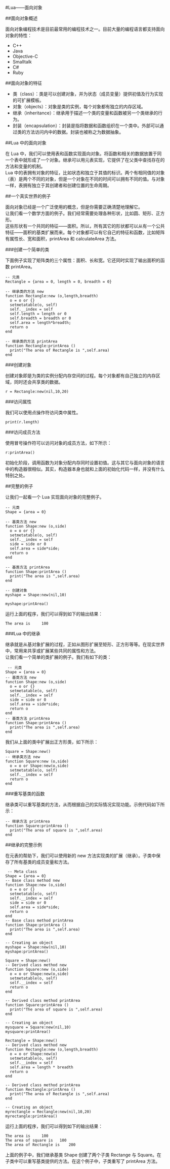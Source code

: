 #Lua——面向对象  

##面向对象概述  

面向对象编程技术是目前最常用的编程技术之一。目前大量的编程语言都支持面向对象的特性： 
<ul>
	<li>C++</li>
	<li>Java</li>
	<li>Objective-C</li>
	<li>Smalltalk</li>
	<li>C#</li>
	<li>Ruby</li>
</ul>

##面向对象的特征  

<ul>
	<li>类（class）：类是可以创建对象，并为状态（成员变量）提供初值及行为实现的可扩展模板。</li>
	<li>对象（objects）：对象是类的实例，每个对象都有独立的内存区域。</li>
	<li>继承（inheritance）：继承用于描述一个类的变量和函数被另一个类继承的行为。</li>
	<li>封装（encapsulation）：封装是指将数据和函数组织在一个类中。外部可以通过类的方法访问内中的数据。封装也被称之为数据抽象。</li>
</ul>
##Lua 中的面向对象  

在 Lua 中，我们可以使用表和函数实现面向对象。将函数和相关的数据放置于同一个表中就形成了一个对象。继承可以用元表实现，它提供了在父类中查找存在的方法和变量的机制。  
Lua 中的表拥有对象的特征，比如状态和独立于其值的标识。两个有相同值的对象（表）是两个不同的对象，但是一个对象在不同的时间可以拥有不同的值。与对象一样，表拥有独立于其创建者和创建位置的生命周期。  

##一个真实世界的例子  

面向对象已经是一个广泛使用的概念，但是你需要正确清楚地理解它。  
让我们看一个数学方面的例子。我们经常需要处理各种形状，比如圆、矩形、正方形。  
这些形状有一个共同的特征——面积。所以，所有其它的形状都可以从有一个公共特征——面积的基类扩展而来。每个对象都可以有它自己的特征和函数，比如矩阵有属性长、宽和面积，printArea 和 calculateArea 方法。  

###创建一个简单的类  

下面例子实现了矩阵类的三个属性：面积、长和宽。它还同时实现了输出面积的函数 printArea。  

```
-- 元类
Rectangle = {area = 0, length = 0, breadth = 0}

-- 继承类的方法 new
function Rectangle:new (o,length,breadth)
  o = o or {}
  setmetatable(o, self)
  self.__index = self
  self.length = length or 0
  self.breadth = breadth or 0
  self.area = length*breadth;
  return o
end

-- 继承类的方法 printArea
function Rectangle:printArea ()
  print("The area of Rectangle is ",self.area)
end
```  

###创建对象  

创建对象即是为类的实例分配内存空间的过程。每个对象都有自己独立的内存区域，同时还会共享类的数据。  

```
r = Rectangle:new(nil,10,20)
```  

###访问属性

我们可以使用点操作符访问类中属性。  

```
print(r.length)
```  

###访问成员方法  

使用冒号操作符可以访问对象的成员方法，如下所示：  

```
r:printArea()
```  

初始化阶段，调用函数为对象分配内存同时设置初值。这与其它与面向对象的语言中的构造器很相似。其实，构造器本身也就和上面的初始化代码一样，并没有什么特别之处。  

##完整的例子  

让我们一起看一个 Lua 实现面向对象的完整例子。  

```
-- 元类
Shape = {area = 0}

-- 基类方法 new
function Shape:new (o,side)
  o = o or {}
  setmetatable(o, self)
  self.__index = self
  side = side or 0
  self.area = side*side;
  return o
end

-- 基类方法 printArea
function Shape:printArea ()
  print("The area is ",self.area)
end

-- 创建对象
myshape = Shape:new(nil,10)

myshape:printArea()
```  

运行上面的程序，我们可以得到如下的输出结果：  

```
The area is 	100
```  

###Lua 中的继承  

继承就是从基对象扩展的过程，正如从图形扩展至矩形、正方形等等。在现实世界中，常用来共享或扩展某些共同的属性和方法。  
让我们看一个简单的类扩展的例子。我们有如下的类：  

```
 -- 元类
Shape = {area = 0}
-- 基类方法 new
function Shape:new (o,side)
  o = o or {}
  setmetatable(o, self)
  self.__index = self
  side = side or 0
  self.area = side*side;
  return o
end
-- 基类方法 printArea
function Shape:printArea ()
  print("The area is ",self.area)
end
```  

我们从上面的类中扩展出正方形类，如下所示：  

```
Square = Shape:new()
-- 继承类方法 new
function Square:new (o,side)
  o = o or Shape:new(o,side)
  setmetatable(o, self)
  self.__index = self
  return o
end
```  

###重写基类的函数  

继承类可以重写基类的方法，从而根据自己的实际情况实现功能。示例代码如下所示：  

```
-- 继承方法 printArea
function Square:printArea ()
  print("The area of square is ",self.area)
end
```  

##继承的完整示例  

在元表的帮助下，我们可以使用新的 new 方法实现类的扩展（继承）。子类中保存了所有基类的成员变量和方法。  

```
 -- Meta class
Shape = {area = 0}
-- Base class method new
function Shape:new (o,side)
  o = o or {}
  setmetatable(o, self)
  self.__index = self
  side = side or 0
  self.area = side*side;
  return o
end
-- Base class method printArea
function Shape:printArea ()
  print("The area is ",self.area)
end

-- Creating an object
myshape = Shape:new(nil,10)
myshape:printArea()

Square = Shape:new()
-- Derived class method new
function Square:new (o,side)
  o = o or Shape:new(o,side)
  setmetatable(o, self)
  self.__index = self
  return o
end

-- Derived class method printArea
function Square:printArea ()
  print("The area of square is ",self.area)
end

-- Creating an object
mysquare = Square:new(nil,10)
mysquare:printArea()

Rectangle = Shape:new()
-- Derived class method new
function Rectangle:new (o,length,breadth)
  o = o or Shape:new(o)
  setmetatable(o, self)
  self.__index = self
  self.area = length * breadth
  return o
end

-- Derived class method printArea
function Rectangle:printArea ()
  print("The area of Rectangle is ",self.area)
end

-- Creating an object
myrectangle = Rectangle:new(nil,10,20)
myrectangle:printArea()
```  

运行上面的程序，我们可以得到如下的输出结果：  

```
The area is 	100
The area of square is 	100
The area of Rectangle is 	200
```  

上面的例子中，我们继承基类 Shape 创建了两个子类 Rectange 与 Square。在子类中可以重写基类提供的方法。在这个例子中，子类重写了 printArea 方法。